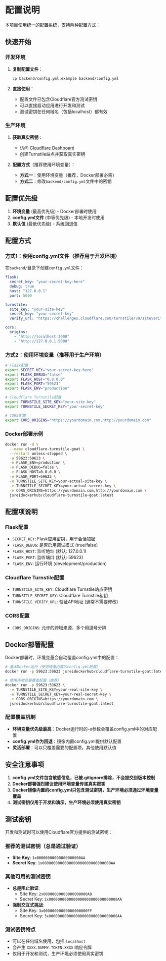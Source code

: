 # 配置说明

本项目使用统一的配置系统，支持两种配置方式：

## 快速开始

### 开发环境
1. **复制配置文件**：
   ```bash
   cp backend/config.yml.example backend/config.yml
   ```

2. **直接使用**：
   - 配置文件已包含Cloudflare官方测试密钥
   - 可以直接启动应用进行开发和测试
   - 测试密钥在任何域名（包括localhost）都有效

### 生产环境
1. **获取真实密钥**：
   - 访问 [Cloudflare Dashboard](https://dash.cloudflare.com/)
   - 创建Turnstile站点并获取真实密钥

2. **配置方式**（推荐使用环境变量）：
   - **方式一**：使用环境变量（推荐，Docker部署必需）
   - **方式二**：修改`backend/config.yml`文件中的密钥

## 配置优先级

1. **环境变量** (最高优先级) - Docker部署时使用
2. **config.yml文件** (中等优先级) - 本地开发时使用
3. **默认值** (最低优先级) - 系统回退值

## 配置方式

### 方式1：使用config.yml文件（推荐用于开发环境）

在`backend/`目录下创建`config.yml`文件：

```yaml
flask:
  secret_key: "your-secret-key-here"
  debug: true
  host: "127.0.0.1"
  port: 5000

turnstile:
  site_key: "your-site-key"
  secret_key: "your-secret-key"
  verify_url: "https://challenges.cloudflare.com/turnstile/v0/siteverify"

cors:
  origins:
    - "http://localhost:3000"
    - "http://127.0.0.1:5000"
```

### 方式2：使用环境变量（推荐用于生产环境）

```bash
# Flask配置
export SECRET_KEY="your-secret-key-here"
export FLASK_DEBUG="false"
export FLASK_HOST="0.0.0.0"
export FLASK_PORT="59623"
export FLASK_ENV="production"

# Cloudflare Turnstile配置
export TURNSTILE_SITE_KEY="your-site-key"
export TURNSTILE_SECRET_KEY="your-secret-key"

# CORS配置
export CORS_ORIGINS="https://yourdomain.com,http://yourdomain.com"
```

### Docker部署示例

```bash
docker run -d \
  --name cloudflare-turnstile-goat \
  --restart unless-stopped \
  -p 59623:59623 \
  -e FLASK_ENV=production \
  -e FLASK_DEBUG=false \
  -e FLASK_HOST=0.0.0.0 \
  -e FLASK_PORT=59623 \
  -e TURNSTILE_SITE_KEY=your-actual-site-key \
  -e TURNSTILE_SECRET_KEY=your-actual-secret-key \
  -e CORS_ORIGINS=https://yourdomain.com,http://yourdomain.com \
  jsreidockerhub/cloudflare-turnstile-goat:latest
```

## 配置项说明

### Flask配置
- `SECRET_KEY`: Flask应用密钥，用于会话加密
- `FLASK_DEBUG`: 是否启用调试模式 (true/false)
- `FLASK_HOST`: 监听地址 (默认: 127.0.0.1)
- `FLASK_PORT`: 监听端口 (默认: 59623)
- `FLASK_ENV`: 运行环境 (development/production)

### Cloudflare Turnstile配置
- `TURNSTILE_SITE_KEY`: Cloudflare Turnstile站点密钥
- `TURNSTILE_SECRET_KEY`: Cloudflare Turnstile私钥
- `TURNSTILE_VERIFY_URL`: 验证API地址 (通常不需要修改)

### CORS配置
- `CORS_ORIGINS`: 允许的跨域来源，多个用逗号分隔

## Docker部署配置

Docker部署时，环境变量会自动覆盖config.yml中的配置：

```bash
# 基本Docker运行（使用镜像内置的config.yml配置）
docker run -p 59623:59623 jsreidockerhub/cloudflare-turnstile-goat:latest

# 使用环境变量覆盖配置（推荐）
docker run -p 59623:59623 \
  -e TURNSTILE_SITE_KEY=your-real-site-key \
  -e TURNSTILE_SECRET_KEY=your-real-secret-key \
  -e CORS_ORIGINS=https://yourdomain.com \
  jsreidockerhub/cloudflare-turnstile-goat:latest
```

### 配置覆盖机制
- **环境变量优先级最高**：Docker运行时的-e参数会覆盖config.yml中的对应配置
- **config.yml作为回退**：镜像内置config.yml提供默认配置
- **灵活部署**：可以只覆盖需要的配置项，其他使用默认值

## 安全注意事项

1. **config.yml文件包含敏感信息，已被.gitignore排除，不会提交到版本控制**
2. **Docker部署强烈建议使用环境变量传递真实密钥**
3. **Docker镜像内置的config.yml只包含测试密钥，生产环境必须通过环境变量覆盖**
4. **测试密钥仅用于开发和演示，生产环境必须使用真实密钥**

## 测试密钥

开发和测试时可以使用Cloudflare官方提供的测试密钥：

### 推荐的测试密钥（总是通过验证）
- **Site Key**: `1x00000000000000000000AA`
- **Secret Key**: `1x0000000000000000000000000000000AA`

### 其他可用的测试密钥
- **总是阻止验证**:
  - Site Key: `2x00000000000000000000AB`
  - Secret Key: `2x0000000000000000000000000000000AA`
- **强制交互式挑战**:
  - Site Key: `3x00000000000000000000FF`
  - Secret Key: `3x0000000000000000000000000000000AA`

### 测试密钥特点
- 可以在任何域名使用，包括 `localhost`
- 会产生 `XXXX.DUMMY.TOKEN.XXXX` 响应令牌
- 仅用于开发和测试，生产环境必须使用真实密钥
